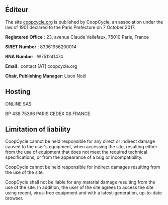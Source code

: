 ## Éditeur

The site [coopcycle.org](https://coopcycle.org) is published by CoopCycle, an association under the law of 1901 declared to the Paris Prefecture on 7 October 2017.

**Registered Office** : 23, avenue Claude Vellefaux, 75010 Paris, France

**SIRET Number** : 83361956200014

**RNA Number** : W751241474

**Email** : contact [AT] coopcycle.org

**Chair, Publishing Manager**: Lison Noël

## Hosting

ONLINE SAS

BP 438 75366 PARIS CEDEX 08 FRANCE

## Limitation of liability

CoopCycle cannot be held responsible for any direct or indirect damage caused to the user's equipment, when accessing the site, resulting either from the use of equipment that does not meet the required technical specifications, or from the appearance of a bug or incompatibility.

CoopCycle cannot be held responsible for indirect damages resulting from the use of the site.

CoopCycle shall not be liable for any material damage resulting from the use of the site. In addition, the user of the site agrees to access the site using recent, virus-free equipment and with a latest-generation, up-to-date browser.
